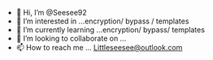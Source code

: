 - 👋 Hi, I’m @Seesee92
- 👀 I’m interested in ...encryption/ bypass / templates
- 🌱 I’m currently learning ...encryption/ bypass/ templates
- 💞️ I’m looking to collaborate on ...
- 📫 How to reach me ... Littleseesee@outlook.com

<!---
Seesee92/Seesee92 is a ✨ special ✨ repository because its `README.md` (this file) appears on your GitHub profile.
You can click the Preview link to take a look at your changes.
--->
